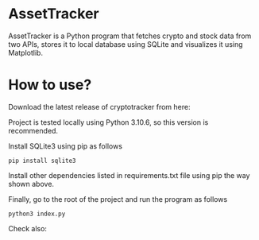 # AssetTracker

AssetTracker is a Python program that fetches crypto and stock data from two APIs, stores it to local database using SQLite and visualizes it using Matplotlib.

# How to use?
 
 Download the latest release of cryptotracker from here:
 

 
 Project is tested locally using Python 3.10.6, so this version is recommended.
 
 Install SQLite3 using pip as follows
 
 ```
 pip install sqlite3
```
 
 
 Install other dependencies listed in requirements.txt file using pip the way shown above.
 
 Finally, go to the root of the project and run the program as follows
 
 ```
 python3 index.py
```


Check also:
